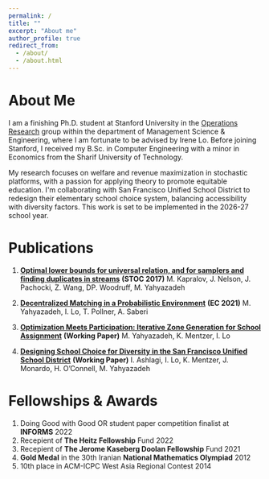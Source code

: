 ```yaml
---
permalink: /
title: ""
excerpt: "About me"
author_profile: true
redirect_from: 
  - /about/
  - /about.html
---
```




About Me
======
I am a finishing Ph.D. student at Stanford University in the [Operations Research](https://or.stanford.edu/) group within the department of Management Science & Engineering, where I am fortunate to be advised by Irene Lo. Before joining Stanford, I received my B.Sc. in Computer Engineering with a minor in Economics from the Sharif University of Technology. 

My research focuses on welfare and revenue maximization in stochastic platforms, with a passion for applying theory to promote equitable education.
I'm collaborating with San Francisco Unified School District to redesign their elementary school choice system,
balancing accessibility with diversity factors. This work is set to be implemented in the 2026-27 school year.


Publications
======
1. [**Optimal lower bounds for universal relation, and for samplers and finding duplicates in streams**](https://ieee-focs.org/FOCS-2017-Papers/3464a475.pdf) 
**(STOC 2017)** M. Kapralov, J. Nelson, J. Pachocki, Z. Wang, DP. Woodruff, M. Yahyazadeh  


1. [**Decentralized Matching in a Probabilistic Environment**](https://dl.acm.org/doi/10.1145/3465456.3467652) 
**(EC 2021)** M. Yahyazadeh, I. Lo, T. Pollner, A. Saberi

1. [**Optimization Meets Participation: Iterative Zone Generation for School Assignment**](/files/Optimization_Meets_Participation.pdf)
**(Working Paper)** M. Yahyazadeh, K. Mentzer, I. Lo

1. [**Designing School Choice for Diversity in the San Francisco Unified School District**](/_publications/2009-10-01-paper-title-number-1.md)
**(Working Paper)** I. Ashlagi, I. Lo, K. Mentzer, J. Monardo, H. O’Connell, M. Yahyazadeh

Fellowships & Awards
======
1. Doing Good with Good OR student paper competition finalist at **INFORMS** 2022
1. Recepient of **The Heitz Fellowship** Fund 2022
1. Recepient of **The Jerome Kaseberg Doolan Fellowship** Fund 2021
1. **Gold Medal** in the 30th Iranian **National Mathematics Olympiad** 2012
1. 10th place in ACM-ICPC West Asia Regional Contest 2014

